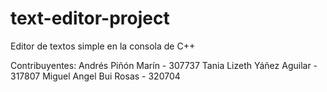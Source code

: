 # text-editor-project
Editor de textos simple en la consola de C++


Contribuyentes:
Andrés Piñón Marín - 307737
Tania Lizeth Yáñez Aguilar - 317807
Miguel Angel Bui Rosas - 320704
